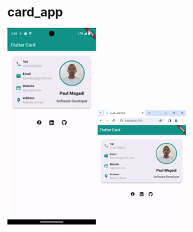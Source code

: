 # card_app

<img src="screen3.png" width= "40%" height= "auto">
<img src="screen1.png" width= "40%" height= "auto">



